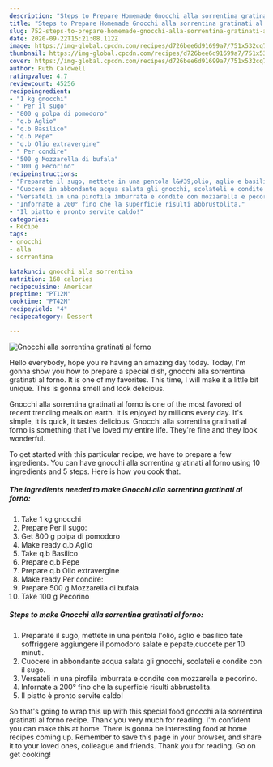 ```yaml
---
description: "Steps to Prepare Homemade Gnocchi alla sorrentina gratinati al forno"
title: "Steps to Prepare Homemade Gnocchi alla sorrentina gratinati al forno"
slug: 752-steps-to-prepare-homemade-gnocchi-alla-sorrentina-gratinati-al-forno
date: 2020-09-22T15:21:08.112Z
image: https://img-global.cpcdn.com/recipes/d726bee6d91699a7/751x532cq70/gnocchi-alla-sorrentina-gratinati-al-forno-recipe-main-photo.jpg
thumbnail: https://img-global.cpcdn.com/recipes/d726bee6d91699a7/751x532cq70/gnocchi-alla-sorrentina-gratinati-al-forno-recipe-main-photo.jpg
cover: https://img-global.cpcdn.com/recipes/d726bee6d91699a7/751x532cq70/gnocchi-alla-sorrentina-gratinati-al-forno-recipe-main-photo.jpg
author: Ruth Caldwell
ratingvalue: 4.7
reviewcount: 45256
recipeingredient:
- "1 kg gnocchi"
- " Per il sugo"
- "800 g polpa di pomodoro"
- "q.b Aglio"
- "q.b Basilico"
- "q.b Pepe"
- "q.b Olio extravergine"
- " Per condire"
- "500 g Mozzarella di bufala"
- "100 g Pecorino"
recipeinstructions:
- "Preparate il sugo, mettete in una pentola l&#39;olio, aglio e basilico fate soffriggere aggiungere il pomodoro salate e pepate,cuocete per 10 minuti."
- "Cuocere in abbondante acqua salata gli gnocchi, scolateli e condite con il sugo."
- "Versateli in una pirofila imburrata e condite con mozzarella e pecorino."
- "Infornate a 200° fino che la superficie risulti abbrustolita."
- "Il piatto è pronto servite caldo!"
categories:
- Recipe
tags:
- gnocchi
- alla
- sorrentina

katakunci: gnocchi alla sorrentina 
nutrition: 168 calories
recipecuisine: American
preptime: "PT12M"
cooktime: "PT42M"
recipeyield: "4"
recipecategory: Dessert

---
```



![Gnocchi alla sorrentina gratinati al forno](https://img-global.cpcdn.com/recipes/d726bee6d91699a7/751x532cq70/gnocchi-alla-sorrentina-gratinati-al-forno-recipe-main-photo.jpg)

Hello everybody, hope you're having an amazing day today. Today, I'm gonna show you how to prepare a special dish, gnocchi alla sorrentina gratinati al forno. It is one of my favorites. This time, I will make it a little bit unique. This is gonna smell and look delicious.



Gnocchi alla sorrentina gratinati al forno is one of the most favored of recent trending meals on earth. It is enjoyed by millions every day. It's simple, it is quick, it tastes delicious. Gnocchi alla sorrentina gratinati al forno is something that I've loved my entire life. They're fine and they look wonderful.


To get started with this particular recipe, we have to prepare a few ingredients. You can have gnocchi alla sorrentina gratinati al forno using 10 ingredients and 5 steps. Here is how you cook that.

<!--inarticleads1-->

##### The ingredients needed to make Gnocchi alla sorrentina gratinati al forno:

1. Take 1 kg gnocchi
1. Prepare  Per il sugo:
1. Get 800 g polpa di pomodoro
1. Make ready q.b Aglio
1. Take q.b Basilico
1. Prepare q.b Pepe
1. Prepare q.b Olio extravergine
1. Make ready  Per condire:
1. Prepare 500 g Mozzarella di bufala
1. Take 100 g Pecorino




<!--inarticleads2-->

##### Steps to make Gnocchi alla sorrentina gratinati al forno:

1. Preparate il sugo, mettete in una pentola l&#39;olio, aglio e basilico fate soffriggere aggiungere il pomodoro salate e pepate,cuocete per 10 minuti.
1. Cuocere in abbondante acqua salata gli gnocchi, scolateli e condite con il sugo.
1. Versateli in una pirofila imburrata e condite con mozzarella e pecorino.
1. Infornate a 200° fino che la superficie risulti abbrustolita.
1. Il piatto è pronto servite caldo!




So that's going to wrap this up with this special food gnocchi alla sorrentina gratinati al forno recipe. Thank you very much for reading. I'm confident you can make this at home. There is gonna be interesting food at home recipes coming up. Remember to save this page in your browser, and share it to your loved ones, colleague and friends. Thank you for reading. Go on get cooking!

